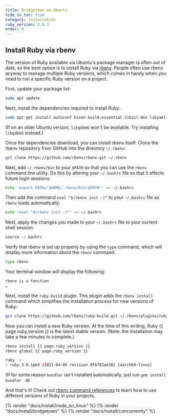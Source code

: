 ```yaml
---
title: Bridgetown on Ubuntu
hide_in_toc: true
category: installation
ruby_version: 3.0.1
order: 0
---
```


## Install Ruby via rbenv

The version of Ruby available via Ubuntu's package manager is often out of date, so the best option is to install Ruby via [rbenv](https://github.com/rbenv/rbenv). People often use rbenv anyway to manage multiple Ruby versions, which comes in handy when you need to run a specific Ruby version on a project.

First, update your package list:

```sh
sudo apt update
```

Next, install the dependencies required to install Ruby:

```sh
sudo apt-get install autoconf bison build-essential libssl-dev libyaml-dev libreadline6-dev zlib1g-dev libncurses5-dev libffi-dev libgdbm6 libgdbm-dev libdb-dev
```

(If on an older Ubuntu version, `libgdbm6` won't be available. Try installing `libgdbm5` instead.)

Once the dependencies download, you can install rbenv itself. Clone the rbenv repository from GitHub into the directory `~/.rbenv`:

```sh
git clone https://github.com/rbenv/rbenv.git ~/.rbenv
```

Next, add `~/.rbenv/bin` to your `$PATH` so that you can use the `rbenv` command line utility. Do this by altering your `~/.bashrc` file so that it affects future login sessions:

```sh
echo 'export PATH="$HOME/.rbenv/bin:$PATH"' >> ~/.bashrc
```

Then add the command `eval "$(rbenv init -)"` to your `~/.bashrc` file so `rbenv` loads automatically:

```sh
echo 'eval "$(rbenv init -)"' >> ~/.bashrc
```

Next, apply the changes you made to your `~/.bashrc` file to your current shell session:

```s
source ~/.bashrc
```

Verify that rbenv is set up properly by using the `type` command, which will display more information about the `rbenv` command:

```sh
type rbenv
```

Your terminal window will display the following:

```sh
rbenv is a function
…
```

Next, install the `ruby-build` plugin. This plugin adds the `rbenv install` command which simplifies the installation process for new versions of Ruby:

```sh
git clone https://github.com/rbenv/ruby-build.git ~/.rbenv/plugins/ruby-build
```

Now you can install a new Ruby version. At the time of this writing, Ruby {{ page.ruby_version }} is the latest stable version. (Note: the installation may take a few minutes to complete.)

```sh
rbenv install {{ page.ruby_version }}
rbenv global {{ page.ruby_version }}

ruby -v
> ruby 3.0.1p64 (2021-04-05 revision 0fb782ee38) [aarch64-linux]
```

(If for some reason `bundler` isn't installed automatically, just run `gem install bundler -N`)

And that's it! Check out [rbenv command references](https://github.com/rbenv/rbenv#command-reference) to learn how to use different versions of Ruby in your projects.

{% render "docs/install/node_on_linux" %}
{% render "docs/install/bridgetown" %}
{% render "docs/install/concurrently" %}
